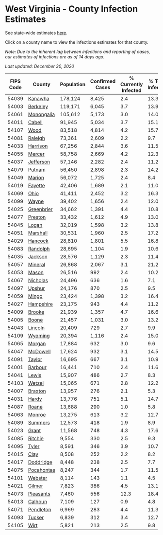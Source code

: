 # West Virginia - County Infection Estimates

See state-wide estimates [here](/infections/us-wv).

Click on a county name to view the infections estimates for that county.

*Note: Due to the inherent lag between infections and reporting of cases, our estimates of infections are as of 14 days ago.*

*Last updated: December 30, 2020*

|   FIPS Code |                   County |   Population |   Confirmed Cases |   % Currently Infected |   % Total Infected |
|-------------|--------------------------|--------------|-------------------|------------------------|--------------------|
|       54039 |       [Kanawha](kanawha) |      178,124 |             8,425 |                    2.4 |               13.3 |
|       54003 |     [Berkeley](berkeley) |      119,171 |             6,045 |                    3.7 |               13.9 |
|       54061 | [Monongalia](monongalia) |      105,612 |             5,173 |                    3.0 |               14.0 |
|       54011 |         [Cabell](cabell) |       91,945 |             5,034 |                    3.7 |               15.1 |
|       54107 |             [Wood](wood) |       83,518 |             4,814 |                    4.2 |               15.7 |
|       54081 |       [Raleigh](raleigh) |       73,361 |             2,609 |                    2.2 |                9.7 |
|       54033 |     [Harrison](harrison) |       67,256 |             2,844 |                    3.6 |               11.5 |
|       54055 |         [Mercer](mercer) |       58,758 |             2,669 |                    4.2 |               12.3 |
|       54037 |   [Jefferson](jefferson) |       57,146 |             2,282 |                    2.4 |               11.2 |
|       54079 |         [Putnam](putnam) |       56,450 |             2,898 |                    2.3 |               14.2 |
|       54049 |         [Marion](marion) |       56,072 |             1,725 |                    2.4 |                8.4 |
|       54019 |       [Fayette](fayette) |       42,406 |             1,689 |                    2.1 |               11.0 |
|       54069 |             [Ohio](ohio) |       41,411 |             2,452 |                    3.2 |               16.3 |
|       54099 |           [Wayne](wayne) |       39,402 |             1,656 |                    2.4 |               12.0 |
|       54025 | [Greenbrier](greenbrier) |       34,662 |             1,391 |                    4.4 |               10.8 |
|       54077 |       [Preston](preston) |       33,432 |             1,612 |                    4.9 |               13.0 |
|       54045 |           [Logan](logan) |       32,019 |             1,598 |                    3.2 |               13.8 |
|       54051 |     [Marshall](marshall) |       30,531 |             1,960 |                    2.5 |               17.2 |
|       54029 |       [Hancock](hancock) |       28,810 |             1,801 |                    5.5 |               16.8 |
|       54083 |     [Randolph](randolph) |       28,695 |             1,104 |                    1.9 |               10.6 |
|       54035 |       [Jackson](jackson) |       28,576 |             1,129 |                    2.3 |               11.4 |
|       54057 |       [Mineral](mineral) |       26,868 |             2,067 |                    3.1 |               21.2 |
|       54053 |           [Mason](mason) |       26,516 |               992 |                    2.4 |               10.2 |
|       54067 |     [Nicholas](nicholas) |       24,496 |               636 |                    1.6 |                7.1 |
|       54097 |         [Upshur](upshur) |       24,176 |               870 |                    2.5 |                9.5 |
|       54059 |           [Mingo](mingo) |       23,424 |             1,398 |                    3.2 |               16.4 |
|       54027 |   [Hampshire](hampshire) |       23,175 |               943 |                    4.4 |               11.2 |
|       54009 |         [Brooke](brooke) |       21,939 |             1,357 |                    4.7 |               16.6 |
|       54005 |           [Boone](boone) |       21,457 |             1,031 |                    3.0 |               13.2 |
|       54043 |       [Lincoln](lincoln) |       20,409 |               729 |                    2.7 |                9.9 |
|       54109 |       [Wyoming](wyoming) |       20,394 |             1,116 |                    2.4 |               15.0 |
|       54065 |         [Morgan](morgan) |       17,884 |               632 |                    3.0 |                9.6 |
|       54047 |     [McDowell](mcdowell) |       17,624 |               932 |                    3.1 |               14.5 |
|       54091 |         [Taylor](taylor) |       16,695 |               667 |                    3.1 |               10.9 |
|       54001 |       [Barbour](barbour) |       16,441 |               710 |                    2.4 |               11.6 |
|       54041 |           [Lewis](lewis) |       15,907 |               486 |                    2.7 |                8.3 |
|       54103 |         [Wetzel](wetzel) |       15,065 |               671 |                    2.8 |               12.2 |
|       54007 |       [Braxton](braxton) |       13,957 |               276 |                    2.1 |                5.3 |
|       54031 |           [Hardy](hardy) |       13,776 |               751 |                    5.1 |               14.7 |
|       54087 |           [Roane](roane) |       13,688 |               290 |                    1.0 |                5.8 |
|       54063 |         [Monroe](monroe) |       13,275 |               613 |                    3.2 |               12.7 |
|       54089 |       [Summers](summers) |       12,573 |               418 |                    1.9 |                8.9 |
|       54023 |           [Grant](grant) |       11,568 |               748 |                    4.3 |               17.6 |
|       54085 |       [Ritchie](ritchie) |        9,554 |               330 |                    2.5 |                9.3 |
|       54095 |           [Tyler](tyler) |        8,591 |               346 |                    3.9 |               10.7 |
|       54015 |             [Clay](clay) |        8,508 |               252 |                    2.2 |                8.2 |
|       54017 |   [Doddridge](doddridge) |        8,448 |               238 |                    2.5 |                7.7 |
|       54075 | [Pocahontas](pocahontas) |        8,247 |               344 |                    1.7 |               11.5 |
|       54101 |       [Webster](webster) |        8,114 |               143 |                    1.1 |                4.5 |
|       54021 |         [Gilmer](gilmer) |        7,823 |               386 |                    4.5 |               13.1 |
|       54073 |   [Pleasants](pleasants) |        7,460 |               556 |                   12.3 |               18.4 |
|       54013 |       [Calhoun](calhoun) |        7,109 |               127 |                    0.9 |                4.8 |
|       54071 |   [Pendleton](pendleton) |        6,969 |               283 |                    4.4 |               11.3 |
|       54093 |         [Tucker](tucker) |        6,839 |               312 |                    3.4 |               12.7 |
|       54105 |             [Wirt](wirt) |        5,821 |               213 |                    2.5 |                9.8 |